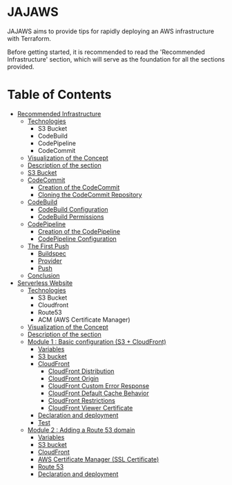 # JAJAWS

JAJAWS aims to provide tips for rapidly deploying an AWS infrastructure with Terraform.

Before getting started, it is recommended to read the 'Recommended Infrastructure' section, which will serve as the foundation for all the sections provided.

Table of Contents
=================

- [Recommended Infrastructure](Installation/README.md#recommended-infrastructure)
  - [Technologies](Installation/README.md#technologies)
    - S3 Bucket
    - CodeBuild
    - CodePipeline
    - CodeCommit
  - [Visualization of the Concept](Installation/README.md#visualization-of-the-concept)
  - [Description of the section](Installation/README.md#description-of-the-section)
  - [S3 Bucket](Installation/README.md#s3-bucket)
  - [CodeCommit](Installation/README.md#codecommit)
    - [Creation of the CodeCommit](Installation/README.md#creation-of-the-codecommit)
    - [Cloning the CodeCommit Repository](Installation/README.md#cloning-the-codecommit-repository)
  - [CodeBuild](Installation/README.md#codebuild)
    - [CodeBuild Configuration](Installation/README.md#codebuild-configuration)
    - [CodeBuild Permissions](Installation/README.md#codebuild-permissions)
  - [CodePipeline](Installation/README.md#codepipeline)
    - [Creation of the CodePipeline](Installation/README.md#creation-of-the-codepipeline)
    - [CodePipeline Configuration](Installation/README.md#codepipeline-configuration)
  - [The First Push](Installation/README.md#the-first-push)
    - [Buildspec](Installation/README.md#buildspec)
    - [Provider](Installation/README.md#provider)
    - [Push](Installation/README.md#push)
  - [Conclusion](Installation/README.md#conclusion)
- [Serverless Website](Serverless%20Website/README.md#serverless-website)
  - [Technologies](Serverless%20Website/README.md#technologies)
    - S3 Bucket
    - Cloudfront
    - Route53
    - ACM (AWS Certificate Manager)
  - [Visualization of the Concept](Serverless%20Website/README.md#visualization-of-the-concept)
  - [Description of the section](Serverless%20Website/README.md#description-of-the-section)
  - [Module 1 : Basic configuration (S3 + CloudFront)](Serverless%20Website/README.md#module-1--basic-configuration-s3--cloudfront)
    - [Variables](Serverless%20Website/README.md#module-1--variables)
    - [S3 bucket](Serverless%20Website/README.md#module-1--s3-bucket)
    - [CloudFront](Serverless%20Website/README.md#module-1--cloudfront)
      - [CloudFront Distribution](Serverless%20Website/README.md#module-1--cloudfront-distribution)
      - [CloudFront Origin](Serverless%20Website/README.md#module-1--cloudfront-origin)
      - [CloudFront Custom Error Response](Serverless%20Website/README.md#module-1--cloudfront-custom-error-response)
      - [CloudFront Default Cache Behavior](Serverless%20Website/README.md#module-1--cloudfront-default-cache-behavior)
      - [CloudFront Restrictions](Serverless%20Website/README.md#module-1--cloudfront-restrictions)
      - [CloudFront Viewer Certificate](Serverless%20Website/README.md#module-1--cloudfront-viewer-certificate)
    - [Declaration and deployment](Serverless%20Website/README.md#module-1--declaration-and-deployment)
    - [Test](Serverless%20Website/README.md#module-1--test)
  - [Module 2  : Adding a Route 53 domain](Serverless%20Website/README.md#module-2--adding-a-route-53-domain)
    - [Variables](Serverless%20Website/README.md#module-2--variables)
    - [S3 bucket](Serverless%20Website/README.md#module-2--s3-bucket)
    - [CloudFront](Serverless%20Website/README.md#module-2--cloudfront)
    - [AWS Certificate Manager (SSL Certificate)](Serverless%20Website/README.md#module-2--aws-certificate-manager-ssl-certificate)
    - [Route 53](Serverless%20Website/README.md#module-2--route-53)
    - [Declaration and deployment](Serverless%20Website/README.md#module-2--declaration-and-deployment)
